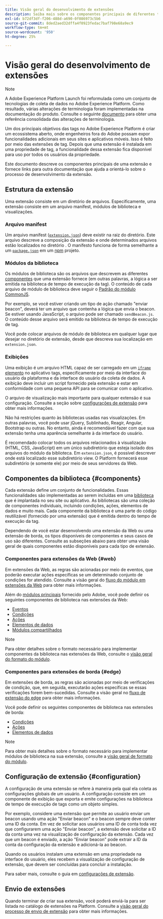 ```yaml
---
title: Visão geral do desenvolvimento de extensões
description: Saiba mais sobre os componentes principais de diferentes tipos de extensão de tag e o processo de desenvolvimento de extensão no Adobe Experience Platform.
exl-id: b72df3df-f206-488d-a690-0f086973c5b6
source-git-commit: 8ded2aed32dffa4f0923fedac7baf798e68a9ec9
workflow-type: tm+mt
source-wordcount: '950'
ht-degree: 25%

---
```


# Visão geral do desenvolvimento de extensões

>[!NOTE]
>
>A Adobe Experience Platform Launch foi reformulada como um conjunto de tecnologias de coleta de dados no Adobe Experience Platform. Como resultado, várias alterações de terminologia foram implementadas na documentação do produto. Consulte o seguinte [documento](../term-updates.md) para obter uma referência consolidada das alterações de terminologia.

Um dos principais objetivos das tags no Adobe Experience Platform é criar um ecossistema aberto, onde engenheiros fora do Adobe possam expor funcionalidades adicionais em seus sites e aplicativos móveis. Isso é feito por meio das extensões de tag. Depois que uma extensão é instalada em uma propriedade de tag, a funcionalidade dessa extensão fica disponível para uso por todos os usuários da propriedade.

Este documento descreve os componentes principais de uma extensão e fornece links para outra documentação que ajuda a orientá-lo sobre o processo de desenvolvimento da extensão.

## Estrutura da extensão

Uma extensão consiste em um diretório de arquivos. Especificamente, uma extensão consiste em um arquivo manifest, módulos de biblioteca e visualizações.

### Arquivo manifest

Um arquivo manifest ([`extension.json`](./manifest.md)) deve existir na raiz do diretório. Este arquivo descreve a composição da extensão e onde determinados arquivos estão localizados no diretório . O manifesto funciona de forma semelhante a um [`package.json`](https://docs.npmjs.com/files/package.json) em um [npm](https://www.npmjs.com/) projeto.

### Módulos da biblioteca

Os módulos de biblioteca são os arquivos que descrevem as diferentes [componentes](#components) que uma extensão fornece (em outras palavras, a lógica a ser emitida na biblioteca de tempo de execução da tag). O conteúdo de cada arquivo de módulo de biblioteca deve seguir o [Padrão do módulo CommonJS](https://nodejs.org/api/modules.html#modules-commonjs-modules).

Por exemplo, se você estiver criando um tipo de ação chamado &quot;enviar beacon&quot;, deverá ter um arquivo que contenha a lógica que envia o beacon. Se estiver usando JavaScript, o arquivo pode ser chamado `sendBeacon.js`. O conteúdo desse arquivo será emitido na biblioteca de tempo de execução de tag.

Você pode colocar arquivos de módulo de biblioteca em qualquer lugar que desejar no diretório de extensão, desde que descreva sua localização em `extension.json`.

### Exibições

Uma exibição é um arquivo HTML capaz de ser carregado em um [`iframe` elemento](https://developer.mozilla.org/pt-BR/docs/Web/HTML/Element/iframe) no aplicativo tags, especificamente por meio da interface do usuário da plataforma e da interface do usuário da coleta de dados. A exibição deve incluir um script fornecido pela extensão e estar em conformidade com uma pequena API para se comunicar com o aplicativo.

O arquivo de visualização mais importante para qualquer extensão é sua configuração. Consulte a seção sobre [configurações de extensão](#configuration) para obter mais informações.

Não há restrições quanto às bibliotecas usadas nas visualizações. Em outras palavras, você pode usar jQuery, Sublinhado, Reagir, Angular, Bootstrap ou outras. No entanto, ainda é recomendável fazer com que sua extensão tenha uma aparência semelhante à da interface do usuário.

É recomendado colocar todos os arquivos relacionados à visualização (HTML, CSS, JavaScript) em um único subdiretório que esteja isolado dos arquivos do módulo da biblioteca. Em `extension.json`, é possível descrever onde está localizado esse subdiretório view. O Platform fornecerá esse subdiretório (e somente ele) por meio de seus servidores da Web.

## Componentes da biblioteca {#components}

Cada extensão define um conjunto de funcionalidades. Essas funcionalidades são implementadas ao serem incluídas em uma [biblioteca](../ui/publishing/libraries.md) que é implantada no seu site ou aplicativo. As bibliotecas são uma coleção de componentes individuais, incluindo condições, ações, elementos de dados e muito mais. Cada componente da biblioteca é uma parte do código reutilizável (fornecido por uma extensão) que é emitida dentro do tempo de execução da tag.

Dependendo de você estar desenvolvendo uma extensão da Web ou uma extensão de borda, os tipos disponíveis de componentes e seus casos de uso são diferentes. Consulte as subseções abaixo para obter uma visão geral de quais componentes estão disponíveis para cada tipo de extensão.

### Componentes para extensões da Web {#web}

Em extensões da Web, as regras são acionadas por meio de eventos, que poderão executar ações específicas se um determinado conjunto de condições for atendido. Consulte a visão geral do [fluxo do módulo em extensões da Web](./web/flow.md) para obter mais informações.

Além do [módulos principais](./web/core.md) fornecido pelo Adobe, você pode definir os seguintes componentes de biblioteca nas extensões da Web:

* [Eventos](./web/event-types.md)
* [Condições](./web/condition-types.md)
* [Ações](./web/action-types.md)
* [Elementos de dados](./web/data-element-types.md)
* [Módulos compartilhados](./web/shared.md)

>[!NOTE]
>
>Para obter detalhes sobre o formato necessário para implementar componentes da biblioteca nas extensões da Web, consulte o [visão geral do formato do módulo](./web/format.md).

### Componentes para extensões de borda {#edge}

Em extensões de borda, as regras são acionadas por meio de verificações de condição, que, em seguida, executarão ações específicas se essas verificações forem bem-sucedidas. Consulte a visão geral no [fluxo de extensão do edge](./edge/flow.md) para obter mais informações.

Você pode definir os seguintes componentes de biblioteca nas extensões de borda:

* [Condições](./edge/condition-types.md)
* [Ações](./edge/action-types.md)
* [Elementos de dados](./edge/data-element-types.md)

>[!NOTE]
>
>Para obter mais detalhes sobre o formato necessário para implementar módulos de biblioteca na sua extensão, consulte a [visão geral de formato do módulo](./edge/format.md).

## Configuração de extensão {#configuration}

A configuração de uma extensão se refere à maneira pela qual ela coleta as configurações globais de um usuário. A configuração consiste em um componente de exibição que exporta e emite configurações na biblioteca de tempo de execução de tags como um objeto simples.

Por exemplo, considere uma extensão que permite ao usuário enviar um beacon usando uma ação &quot;Enviar beacon&quot; e o beacon sempre deve conter uma ID da conta. Em vez de solicitar aos usuários uma ID de conta toda vez que configurarem uma ação &quot;Enviar beacon&quot;, a extensão deve solicitar a ID da conta uma vez na visualização de configuração da extensão. Cada vez que um beacon é enviado, a ação &quot;Enviar beacon&quot; pode extrair a ID da conta da configuração da extensão e adicioná-la ao beacon.

Quando os usuários instalam uma extensão em uma propriedade na interface do usuário, eles recebem a visualização de configuração de extensão, que devem ser concluídas para concluir a instalação.

Para saber mais, consulte o guia em [configurações de extensão](./configuration.md).

## Envio de extensões

Quando terminar de criar sua extensão, você poderá enviá-la para ser listada no catálogo de extensões na Platform. Consulte a [visão geral do processo de envio de extensão](./submit/overview.md) para obter mais informações.

